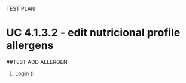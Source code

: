 TEST PLAN
# **UC 4.1.3.2** - edit nutricional profile **allergens**


##TEST ADD ALLERGEN
1. Login ()